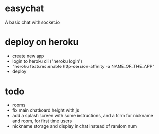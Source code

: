 # easychat
A basic chat with socket.io

# deploy on heroku
- create new app
- login to heroku cli ("heroku login")
- "heroku features:enable http-session-affinity -a NAME_OF_THE_APP"
- deploy

# todo
- rooms
- fix main chatboard height with js
- add a splash screen with some instructions, and a form for nickname and room, for first time users
- nickname storage and display in chat instead of random num
